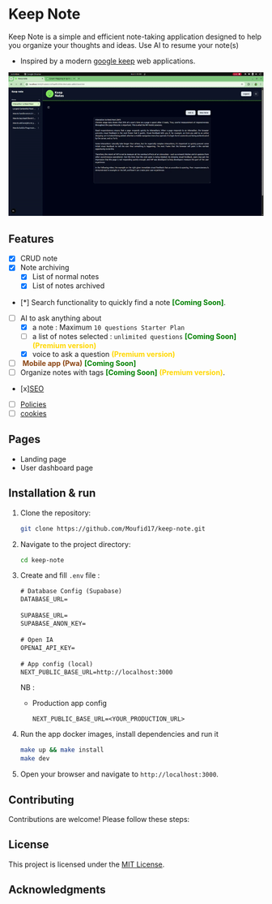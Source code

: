 # Keep Note

Keep Note is a simple and efficient note-taking application designed to help you organize your thoughts and ideas.
Use AI to resume your note(s)
- Inspired by a modern [google keep](https://keep.google.com/) web applications.

![Demo](public/demo.gif)

## Features

- [x] CRUD  note
- [x]  Note archiving
    - [x] List of normal notes
    - [x] List of notes archived
- [*] Search functionality to quickly find a note<span style="color: green;"> **[Coming Soon]**</span>.
- [ ] AI to ask anything about
    - [x] a note : Maximum `10 questions Starter Plan`
    - [ ] a list of notes selected : `unlimited questions` <span style="color: green;"> **[Coming Soon]**</span><span style="color: gold;"> **(Premium version)**</span>
    - [x] voice to ask a question<span style="color: gold;"> **(Premium version)**</span>
- [ ] <span style="color: SaddleBrown;"> **Mobile app (Pwa)**</span><span style="color: green;"> **[Coming Soon]**</span>
- [ ] Organize notes with tags<span style="color: green;"> **[Coming Soon]**</span><span style="color: gold;"> **(Premium version)**</span>.
- [x][SEO](https://vercel.com/moufids-projects-7c2d1e82/eblog/F1BrM7v3PnnGTVshoh6XwFQUzoV7/og)
- [ ] [Policies](https://supabase.com/dashboard/project/mmjhsaeghpanhtoqbhik/auth/policies)
- [ ] [cookies]()
## Pages
- Landing page
- User dashboard page

## Installation & run

1. Clone the repository:
    ```bash
    git clone https://github.com/Moufid17/keep-note.git
    ```
2. Navigate to the project directory:
    ```bash
    cd keep-note
    ```
3. Create and fill `.env` file :
    ```
    # Database Config (Supabase)
    DATABASE_URL=

    SUPABASE_URL=
    SUPABASE_ANON_KEY=

    # Open IA
    OPENAI_API_KEY=

    # App config (local)
    NEXT_PUBLIC_BASE_URL=http://localhost:3000
    ```

    NB : <br/>
    - Production app config <br/>
        ```
        NEXT_PUBLIC_BASE_URL=<YOUR_PRODUCTION_URL> 
        ```
    
4. Run the app docker images, install dependencies and run it
    ```bash
    make up && make install
    make dev
    ```

4. Open your browser and navigate to `http://localhost:3000`.

## Contributing

Contributions are welcome! Please follow these steps:

## License

This project is licensed under the [MIT License](LICENSE).

## Acknowledgments


